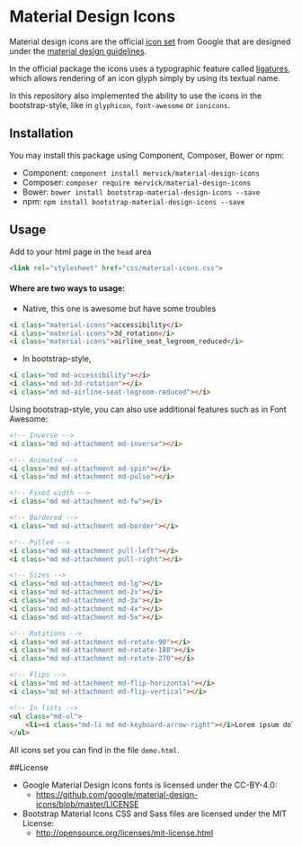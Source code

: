 # Material Design Icons

Material design icons are the official [icon set](http://www.google.com/design/spec/style/icons.html#icons-system-icons) 
from Google that are designed under the [material design guidelines](http://www.google.com/design/spec).

In the official package the icons uses a typographic feature called [ligatures](http://alistapart.com/article/the-era-of-symbol-fonts), 
which allows rendering of an icon glyph simply by using its textual name.

In this repository also implemented the ability to use the icons in the bootstrap-style, 
like in `glyphicon`, `font-awesome` or `ionicons`.


## Installation

You may install this package using Component, Composer, Bower or npm:
- Component: `component install mervick/material-design-icons`
- Composer: `composer require mervick/material-design-icons`
- Bower: `bower install bootstrap-material-design-icons --save`
- npm: `npm install bootstrap-material-design-icons --save`

## Usage 

Add to your html page in the `head` area
```html
<link rel="stylesheet" href="css/material-icons.css">
```

#### Where are two ways to usage:

- Native, this one is awesome but have some troubles
```html
<i class="material-icons">accessibility</i>
<i class="material-icons">3d_rotation</i>
<i class="material-icons">airline_seat_legroom_reduced</i>
```

- In bootstrap-style, 
```html
<i class="md md-accessibility"></i>
<i class="md md-3d-rotation"></i>
<i class="md md-airline-seat-legroom-reduced"></i>
```

Using bootstrap-style, you can also use additional features such as in Font Awesome:
```html
<!-- Inverse -->
<i class="md md-attachment md-inverse"></i>

<!-- Animated --> 
<i class="md md-attachment md-spin"></i>
<i class="md md-attachment md-pulse"></i>

<!-- Fixed width -->
<i class="md md-attachment md-fw"></i>

<!-- Bordered -->
<i class="md md-attachment md-border"></i>

<!-- Pulled -->
<i class="md md-attachment pull-left"></i>
<i class="md md-attachment pull-right"></i>

<!-- Sizes -->
<i class="md md-attachment md-lg"></i>
<i class="md md-attachment md-2x"></i>
<i class="md md-attachment md-3x"></i>
<i class="md md-attachment md-4x"></i>
<i class="md md-attachment md-5x"></i>

<!-- Rotations -->
<i class="md md-attachment md-rotate-90"></i>
<i class="md md-attachment md-rotate-180"></i>
<i class="md md-attachment md-rotate-270"></i>

<!-- Flips -->
<i class="md md-attachment md-flip-horizontal"></i>
<i class="md md-attachment md-flip-vertical"></i>

<!-- In lists -->
<ul class="md-ul">
    <li><i class="md-li md md-keyboard-arrow-right"></i>Lorem ipsum dolor ...</li>
</ul>
```

All icons set you can find in the file `demo.html`.


##License

- Google Material Design Icons fonts is licensed under the CC-BY-4.0:
  - https://github.com/google/material-design-icons/blob/master/LICENSE
- Bootstrap Material Icons CSS and Sass files are licensed under the MIT License:
  - http://opensource.org/licenses/mit-license.html
